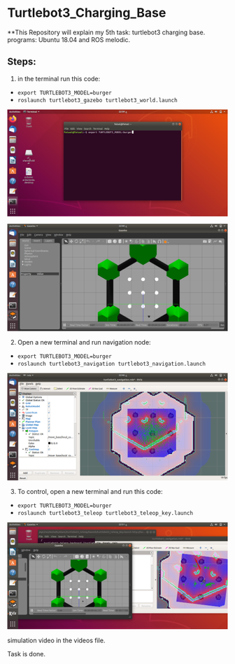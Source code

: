 # Turtlebot3_Charging_Base
**This Repository will explain my 5th task: turtlebot3 charging base.
programs: Ubuntu 18.04 and ROS melodic.
## Steps:
1. in the terminal run this code:
* `export TURTLEBOT3_MODEL=burger`
* `roslaunch turtlebot3_gazebo turtlebot3_world.launch`

![terminal](https://github.com/faisalsaud63192/Turtlebot3_Charging_Base/blob/main/Images/terminal.png)

![gazebo](https://github.com/faisalsaud63192/Turtlebot3_Charging_Base/blob/main/Images/gazebo.png)

2. Open a new terminal and run navigation node:
* `export TURTLEBOT3_MODEL=burger`
* `roslaunch turtlebot3_navigation turtlebot3_navigation.launch `

![rviz](https://github.com/faisalsaud63192/Turtlebot3_Charging_Base/blob/main/Images/rviz.png)

3. To control, open a new terminal and run this code:
* `export TURTLEBOT3_MODEL=burger`
* `roslaunch turtlebot3_teleop turtlebot3_teleop_key.launch`

![control](https://github.com/faisalsaud63192/Turtlebot3_Charging_Base/blob/main/Images/control.png)

simulation video in the videos file.

Task is done.
